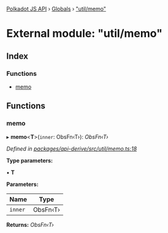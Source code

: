 [Polkadot JS API](../README.md) › [Globals](../globals.md) › ["util/memo"](_util_memo_.md)

# External module: "util/memo"

## Index

### Functions

* [memo](_util_memo_.md#memo)

## Functions

###  memo

▸ **memo**<**T**>(`inner`: ObsFn‹T›): *ObsFn‹T›*

*Defined in [packages/api-derive/src/util/memo.ts:18](https://github.com/polkadot-js/api/blob/b440c9b0ea/packages/api-derive/src/util/memo.ts#L18)*

**Type parameters:**

▪ **T**

**Parameters:**

Name | Type |
------ | ------ |
`inner` | ObsFn‹T› |

**Returns:** *ObsFn‹T›*
